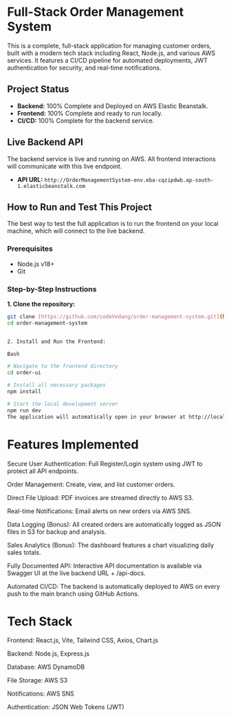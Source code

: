 # Full-Stack Order Management System

This is a complete, full-stack application for managing customer orders, built with a modern tech stack including React, Node.js, and various AWS services. It features a CI/CD pipeline for automated deployments, JWT authentication for security, and real-time notifications.

## Project Status

* **Backend:** 100% Complete and Deployed on AWS Elastic Beanstalk.
* **Frontend:** 100% Complete and ready to run locally.
* **CI/CD:** 100% Complete for the backend service.

## Live Backend API

The backend service is live and running on AWS. All frontend interactions will communicate with this live endpoint.

* **API URL:** `http://OrderManagementSystem-env.eba-cqzipdwb.ap-south-1.elasticbeanstalk.com`

## How to Run and Test This Project

The best way to test the full application is to run the frontend on your local machine, which will connect to the live backend.

### **Prerequisites**

* Node.js v18+
* Git

### **Step-by-Step Instructions**

**1. Clone the repository:**

```bash
git clone [https://github.com/codeVedang/order-management-system.git](https://github.com/codeVedang/order-management-system.git)
cd order-management-system


2. Install and Run the Frontend:

Bash

# Navigate to the frontend directory
cd order-ui

# Install all necessary packages
npm install

# Start the local development server
npm run dev
The application will automatically open in your browser at http://localhost:5173 (or a similar port). You can now register a new user, log in, and create orders. All data will be processed by the live AWS backend.
```
# Features Implemented
Secure User Authentication: Full Register/Login system using JWT to protect all API endpoints.

Order Management: Create, view, and list customer orders.

Direct File Upload: PDF invoices are streamed directly to AWS S3.

Real-time Notifications: Email alerts on new orders via AWS SNS.

Data Logging (Bonus): All created orders are automatically logged as JSON files in S3 for backup and analysis.

Sales Analytics (Bonus): The dashboard features a chart visualizing daily sales totals.

Fully Documented API: Interactive API documentation is available via Swagger UI at the live backend URL + /api-docs.

Automated CI/CD: The backend is automatically deployed to AWS on every push to the main branch using GitHub Actions.

# Tech Stack
Frontend: React.js, Vite, Tailwind CSS, Axios, Chart.js

Backend: Node.js, Express.js

Database: AWS DynamoDB

File Storage: AWS S3

Notifications: AWS SNS

Authentication: JSON Web Tokens (JWT)
